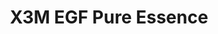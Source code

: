 ---
title: X3M EGF Pure Essence
description:
image: /images/produkter/image7.jpg
shop_link: 'https://www.beauty-bar.se/partner/pipers-hudvard/?add-to-cart=1587'
info_link: 'https://www.beauty-bar.se/produkt/x3m-egf-pure-essence50ml/'
pris: '495:-'
category: Essence
---